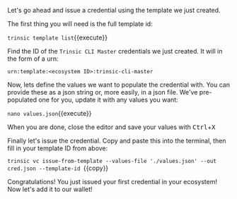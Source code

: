 Let's go ahead and issue a credential using the template we just created.

The first thing you will need is the full template id:

`trinsic template list`{{execute}}

Find the ID of the `Trinsic CLI Master` credentials we just created. It will in the form of a urn:

`urn:template:<ecosystem ID>:trinsic-cli-master`

Now, lets define the values we want to populate the credential with. You can provide these as a json string or, more easily, in a json file. We've pre-populated one for you, update it with any values you want:

`nano values.json`{{execute}}

When you are done, close the editor and save your values with <kbd>Ctrl</kbd>+<kbd>X</kbd>


Finally let's issue the credential. Copy and paste this into the terminal, then fill in your template ID from above:

`trinsic vc issue-from-template --values-file './values.json' --out cred.json --template-id `{{copy}}

Congratulations! You just issued your first credential in your ecosystem! Now let's add it to our wallet!